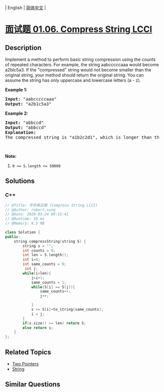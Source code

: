 
| English | [简体中文](README.md) |

# [面试题 01.06. Compress String LCCI](https://leetcode.cn//problems/compress-string-lcci/)

## Description

<p>Implement a method to perform basic string compression using the counts of repeated characters. For example, the string aabcccccaaa would become a2blc5a3. If the &quot;compressed&quot; string would not become smaller than the original string, your method should return the original string. You can assume the string has only uppercase and lowercase letters (a - z).</p>

<p><strong>Example 1:</strong></p>

<pre>
<strong>Input: </strong>&quot;aabcccccaaa&quot;
<strong>Output: </strong>&quot;a2b1c5a3&quot;
</pre>

<p><strong>Example 2:</strong></p>

<pre>
<strong>Input: </strong>&quot;abbccd&quot;
<strong>Output: </strong>&quot;abbccd&quot;
<strong>Explanation: </strong>
The compressed string is &quot;a1b2c2d1&quot;, which is longer than the original string.
</pre>

<p>&nbsp;</p>

<p><strong>Note:</strong></p>

<ol>
	<li><code>0 &lt;= S.length &lt;= 50000</code></li>
</ol>


## Solutions


### C++

```C++
// @Title: 字符串压缩 (Compress String LCCI)
// @Author: robert.sunq
// @Date: 2020-03-24 00:15:41
// @Runtime: 16 ms
// @Memory: 8.5 MB

class Solution {
public:
    string compressString(string S) {
        string s = "";
        int counts = 0;
        int len = S.length();
        int i=0;
        int same_counts = 0;
         int j;
        while(i<len){
            j=i+1;
            same_counts = 1;
            while(S[i] == S[j]){
                same_counts++;
                j++;

            }
            s += S[i]+to_string(same_counts);
            i = j;
        }
        if(s.size() >= len) return S;
        else return s;
    }
};
```



## Related Topics

- [Two Pointers](https://leetcode.cn//tag/two-pointers)
- [String](https://leetcode.cn//tag/string)

## Similar Questions


